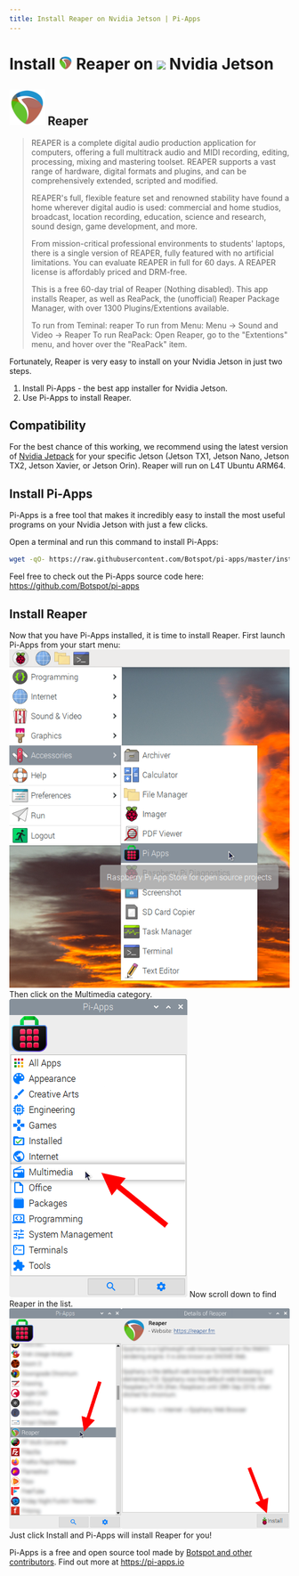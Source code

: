 ```yaml
---
title: Install Reaper on Nvidia Jetson | Pi-Apps
---
```

<div class="simple-install-content content">

# Install <img src="/img/app-icons/Reaper/icon-64.png" height=24> Reaper on <img src=https://assets.nvidiagrid.net/favicon.ico height=24> Nvidia Jetson

## <img src="/img/app-icons/Reaper/icon-64.png"> Reaper
> REAPER is a complete digital audio production application for computers, offering a full multitrack audio and MIDI recording, editing, processing, mixing and mastering toolset.
> REAPER supports a vast range of hardware, digital formats and plugins, and can be comprehensively extended, scripted and modified.
> 
> REAPER's full, flexible feature set and renowned stability have found a home wherever digital audio is used: commercial and home studios, broadcast, location recording, education, science and research, sound design, game development, and more.
> 
> From mission-critical professional environments to students' laptops, there is a single version of REAPER, fully featured with no artificial limitations. You can evaluate REAPER in full for 60 days. A REAPER license is affordably priced and DRM-free.
> 
> This is a free 60-day trial of Reaper (Nothing disabled).
> This app installs Reaper, as well as ReaPack, the (unofficial) Reaper Package Manager, with over 1300 Plugins/Extentions available.
> 
> To run from Teminal: reaper
> To run from Menu: Menu -> Sound and Video -> Reaper 
> To run ReaPack: Open Reaper, go to the "Extentions" menu, and hover over the "ReaPack" item.

Fortunately, Reaper is very easy to install on your Nvidia Jetson in just two steps.
1. Install Pi-Apps - the best app installer for Nvidia Jetson.
2. Use Pi-Apps to install Reaper.
</div>
<div class="simple-install-content content">

## Compatibility
For the best chance of this working, we recommend using the latest version of [Nvidia Jetpack](https://developer.nvidia.com/embedded/jetpack-archive) for your specific Jetson (Jetson TX1, Jetson Nano, Jetson TX2, Jetson Xavier, or Jetson Orin).
Reaper will run on L4T Ubuntu ARM64.
</div>
<div class="simple-install-content content">

## Install Pi-Apps

Pi-Apps is a free tool that makes it incredibly easy to install the most useful programs on your Nvidia Jetson with just a few clicks.

Open a terminal and run this command to install Pi-Apps:
```bash
wget -qO- https://raw.githubusercontent.com/Botspot/pi-apps/master/install | bash
```
Feel free to check out the Pi-Apps source code here: https://github.com/Botspot/pi-apps
</div>
<div class="simple-install-content content">

## Install Reaper

Now that you have Pi-Apps installed, it is time to install Reaper.
First launch Pi-Apps from your start menu:
<img src="/img/start-menu.png">
Then click on the Multimedia category.
<img src="/img/category-selections/Multimedia.png">
Now scroll down to find Reaper in the list.
<img src="/img/app-icons/Reaper/app-selection.png">
Just click Install and Pi-Apps will install Reaper for you!
</div>
<div class="simple-install-content content">

Pi-Apps is a free and open source tool made by [Botspot and other contributors](/about/#contributors). Find out more at https://pi-apps.io
</div>
